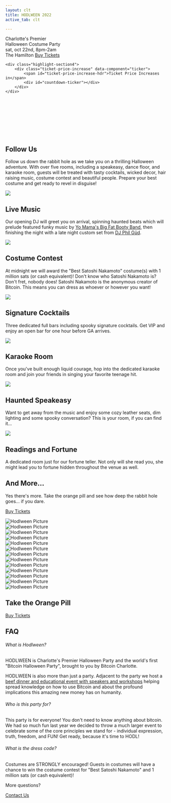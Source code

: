 ```yaml
---
layout: clt
title: HODLWEEN 2022
active_tab: clt

---
```



<div class="header justify-content-center">
    <span class="headline party"><span>Charlotte's Premier</span><br>Halloween Costume Party</span>
    <!-- <div class="white-divider-mid with-bg top"></div> -->
    <br>
    <span class="headline2 party"><span>sat, oct 22nd, 8pm-2am</span><br>The Hamilton</span>
    <a href="https://hodlween-costume-party.eventbrite.com" target="_blank" class="orange-pill-btn">Buy Tickets</a>

    <div class="highlight-section4">
        <div class="ticket-price-increase" data-component="ticker">
            <span id="ticket-price-increase-hdr">Ticket Price Increases in</span>
            <div id="countdown-ticker"></div>
        </div>
    </div>
</div>



<a id="about"></a>
<div class="highlight-section2">
    <h2 class="svg">Follow Us<svg><use href="#rabbit"></use></svg></h2>
    <div class="white-divider-mid with-bg top"></div>
    <div class="headline-bg-alt">
        <p class="first-letter">Follow us down the rabbit hole as we take you on a thrilling Halloween adventure. With over five rooms, including a speakeasy, dance floor, and karaoke room, guests will be treated with tasty cocktails, wicked decor, hair raising music, costume contest and beautiful people. Prepare your best costume and get ready to revel in disguise! </p>
    </div>
</div>

<article>
    <div class="color-image"><img src="/assets/img/pic19.jpg" /></div>
    <h2>Live Music</h2>
    <div class="white-divider"><div></div></div>
    <p>Our opening DJ will greet you on arrival, spinning haunted beats which will prelude featured funky music by <a href="https://www.youtube.com/watch?v=I191MoMjcGg target="_blank"">Yo Mama's Big Fat Booty Band</a>, then finishing the night with a late night custom set from <a href="https://soundcloud.com/philgudvibez" target="_blank">DJ Ph&iacute;l G&uuml;d</a>.</p>
</article>
<article>
    <div class="color-image"><img src="/assets/img/pic1.jpg" /></div>
    <h2>Costume Contest</h2>
    <div class="white-divider"><div></div></div>
    <p>At midnight we will award the "Best Satoshi Nakamoto" costume(s) with 1 million sats (or cash equivalent)! Don't know who Satoshi Nakamoto is? Don't fret, nobody does! Satoshi Nakamoto is the anonymous creator of Bitcoin. This means you can dress as whoever or however you want! </p>
</article>
<article>
    <div class="color-image"><img src="/assets/img/pic24.jpg" /></div>
    <h2>Signature Cocktails</h2>
    <div class="white-divider"><div></div></div>
    <p>Three dedicated full bars including spooky signature cocktails. Get VIP and enjoy an open bar for one hour before GA arrives. </p>
</article>
<article>
    <div class="color-image"><img src="/assets/img/pic21.jpg" /></div>
    <h2>Karaoke Room</h2>
    <div class="white-divider"><div></div></div>
    <p>Once you've built enough liquid courage, hop into the dedicated karaoke room and join your friends in singing your favorite teenage hit.</p>
</article>
<article>
    <div class="color-image"><img src="/assets/img/pic20.jpg" /></div>
    <h2>Haunted Speakeasy</h2>
    <div class="white-divider"><div></div></div>
    <p>Want to get away from the music and enjoy some cozy leather seats, dim lighting and some spooky conversation? This is your room, if you can find it...</p>
</article>
<article>
    <div class="color-image"><img src="/assets/img/pic22.jpg" /></div>
    <h2>Readings and Fortune</h2>
    <div class="white-divider"><div></div></div>
    <p>A dedicated room just for our fortune teller. Not only will she read you, she might lead you to fortune hidden throughout the venue as well. </p>
</article>

<div class="highlight-section2">
    <h2>And More...</h2>
    <div class="white-divider-mid with-bg top"></div>
    <div class="headline-bg-alt">
        <p class="first-letter">Yes there's more. Take the orange pill and see how deep the rabbit hole goes... if you dare.</p>
        <a href="https://hodlween-costume-party.eventbrite.com" target="_blank" class="orange-pill-btn">Buy Tickets</a>
    </div>
</div>

<a id="gallery"></a>
<div class="row theme-image">
    <div class="col-lg-4 col-md-12 mb-lg-0">
        <div class="theme-img rounded mb-4">
            <img
              src="/assets/img/pic3.jpg"
              class="w-100 rounded"
              alt="Hodlween Picture"
            />
        </div>
        <div class="theme-img rounded mb-4">
            <img
              src="/assets/img/pic7h.jpg"
              class="w-100 rounded"
              alt="Hodlween Picture"
            />
        </div>
        <div class="theme-img rounded mb-4">
            <img
              src="/assets/img/pic12.jpg"
              class="w-100 rounded"
              alt="Hodlween Picture"
            />
        </div>
        <div class="theme-img rounded mb-4">
            <img
              src="/assets/img/pic8h.jpg"
              class="w-100 rounded"
              alt="Hodlween Picture"
            />
        </div>
    </div>
    <div class="col-lg-4 col-md-12 mb-lg-0">
        <div class="theme-img rounded mb-4">
            <img
              src="/assets/img/pic10h.jpg"
              class="w-100 rounded"
              alt="Hodlween Picture"
            />
        </div>
        <div class="theme-img rounded mb-4">
            <img
              src="/assets/img/pic11.jpg"
              class="w-100 rounded"
              alt="Hodlween Picture"
            />
        </div>
        <div class="theme-img rounded mb-4">
            <img
              src="/assets/img/pic4h.jpg"
              class="w-100 rounded"
              alt="Hodlween Picture"
            />
        </div>
        <div class="theme-img rounded mb-4">
            <img
              src="/assets/img/pic7.jpg"
              class="w-100 rounded"
              alt="Hodlween Picture"
            />
        </div>
    </div>
    <div class="col-lg-4 col-md-12 mb-lg-0">
        <div class="theme-img rounded mb-4">
            <img
              src="/assets/img/pic14.jpg"
              class="w-100 rounded"
              alt="Hodlween Picture"
            />
        </div>
        <div class="theme-img rounded mb-4">
            <img
              src="/assets/img/pic4.jpg"
              class="w-100 rounded"
              alt="Hodlween Picture"
            />
        </div>
        <div class="theme-img rounded mb-4">
            <img
              src="/assets/img/pic6h.jpg"
              class="w-100 rounded"
              alt="Hodlween Picture"
            />
        </div>
        <div class="theme-img rounded mb-4">
            <img
              src="/assets/img/pic18.jpg"
              class="w-100 rounded"
              alt="Hodlween Picture"
            />
        </div>
        <div class="theme-img rounded mb-4">
            <img
              src="/assets/img/pic10.jpg"
              class="w-100 rounded"
              alt="Hodlween Picture"
            />
        </div>
    </div>
</div>

<div class="highlight-section2">
    <h2>Take the Orange Pill</h2>
    <a href="https://hodlween-costume-party.eventbrite.com" target="_blank" class="orange-pill-btn">Buy Tickets</a>
</div>

<a id="faq"></a>
<div class="highlight-section">
    <h2>FAQ</h2>
    <div class="white-divider-mid with-bg top"></div>
</div>
<div class="faq_area" id="faq">
        <div class="row justify-content-center">
            <!-- FAQ Area-->
            <div class="col-12 col-sm-10 col-lg-8">
                <div class="accordion faq-accordian" id="faqAccordion">
                    <div class="card border-0 wow fadeInUp" data-wow-delay="0.3s" style="visibility: visible; animation-delay: 0.2s; animation-name: fadeInUp;">
                        <div class="card-header" id="headingOne">
                            <h6 class="mb-0 collapsed" data-toggle="collapse" data-target="#collapseOne" aria-expanded="true" aria-controls="collapseOne">What is Hodlween?<span class="lni-chevron-up"></span></h6>
                        </div>
                        <div class="collapse" id="collapseOne" aria-labelledby="headingOne" data-parent="#faqAccordion">
                            <div class="card-body">
                                <p>HODLWEEN is Charlotte's Premier Halloween Party and the world's first "Bitcoin Halloween Party", brought to you by Bitcoin Charlotte.</p>
                                <p>HODLWEEN is also more than just a party. Adjacent to the party we host a <a href="https://hodlween.party" target="_blank">beef dinner and educational event with speakers and workshops</a> helping spread knowledge on how to use Bitcoin and about the profound implications this amazing new money has on humanity.</p>
                            </div>
                        </div>
                    </div>
                    <div class="card border-0 wow fadeInUp" data-wow-delay="0.3s" style="visibility: visible; animation-delay: 0.3s; animation-name: fadeInUp;">
                        <div class="card-header" id="headingTwo">
                            <h6 class="mb-0 collapsed" data-toggle="collapse" data-target="#collapseTwo" aria-expanded="true" aria-controls="collapseTwo">Who is this party for?<span class="lni-chevron-up"></span></h6>
                        </div>
                        <div class="collapse" id="collapseTwo" aria-labelledby="headingTwo" data-parent="#faqAccordion">
                            <div class="card-body">
                                <p>This party is for everyone! You don't need to know anything about bitcoin. We had so much fun last year we decided to throw a much larger event to celebrate some of the core principles we stand for - individual expression, truth, freedom, and FUN! Get ready, because it's time to HODL!</p>
                            </div>
                        </div>
                    </div>
                    <div class="card border-0 wow fadeInUp" data-wow-delay="0.3s" style="visibility: visible; animation-delay: 0.4s; animation-name: fadeInUp;">
                        <div class="card-header" id="headingThree">
                            <h6 class="mb-0 collapsed" data-toggle="collapse" data-target="#collapseThree" aria-expanded="true" aria-controls="collapseThree">What is the dress code?<span class="lni-chevron-up"></span></h6>
                        </div>
                        <div class="collapse" id="collapseThree" aria-labelledby="headingThree" data-parent="#faqAccordion">
                            <div class="card-body">
                                <p>Costumes are STRONGLY encouraged! Guests in costumes will have a chance to win the costume contest for "Best Satoshi Nakamoto" and 1 million sats (or cash equivalent)!</p>
                            </div>
                        </div>
                    </div>
                </div>
                <!-- Support Button-->
                <div class="support-button text-center d-flex align-items-center justify-content-center mt-4 wow fadeInUp" data-wow-delay="0.5s" style="visibility: visible; animation-delay: 0.5s; animation-name: fadeInUp;">
                    <p class="mb-0 px-2">More questions? </p>
                    <a href="mailto:hodl@bitcoincharlotte.org">Contact Us</a>
                </div>
            </div>
        </div>
</div>
